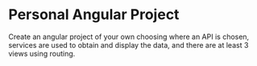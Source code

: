 Personal Angular Project
========================

Create an angular project of your own choosing where an API is chosen, services are used to obtain and display the data, and there are at least 3 views using routing.